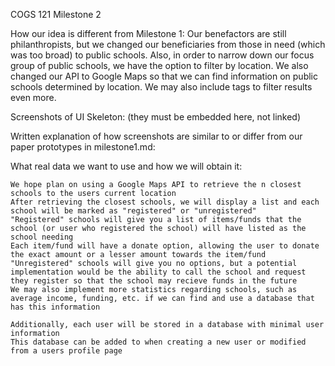 
COGS 121 Milestone 2

How our idea is different from Milestone 1:
Our benefactors are still philanthropists, but we changed our beneficiaries from those in need (which was too broad) to public schools. Also, in order to narrow down our focus group of public schools, we have the option to filter by location. We also changed our API to Google Maps so that we can find information on public schools determined by location. We may also include tags to filter results even more.

Screenshots of UI Skeleton: (they must be embedded here, not linked)


Written explanation of how screenshots are similar to or differ from our paper prototypes in milestone1.md:


What real data we want to use and how we will obtain it:
	
	We hope plan on using a Google Maps API to retrieve the n closest schools to the users current location
	After retrieving the closest schools, we will display a list and each school will be marked as "registered" or "unregistered"
	"Registered" schools will give you a list of items/funds that the school (or user who registered the school) will have listed as the school needing
	Each item/fund will have a donate option, allowing the user to donate the exact amount or a lesser amount towards the item/fund
	"Unregistered" schools will give you no options, but a potential implementation would be the ability to call the school and request they register so that the school may recieve funds in the future
	We may also implement more statistics regarding schools, such as average income, funding, etc. if we can find and use a database that has this information

	Additionally, each user will be stored in a database with minimal user information
	This database can be added to when creating a new user or modified from a users profile page